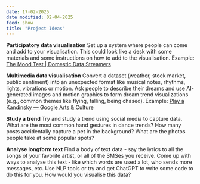 ```yaml
---
date: 17-02-2025
date modified: 02-04-2025
feed: show
title: "Project Ideas"
---
```


**Participatory data visualisation**
Set up a system where people can come and add to your visualisation. This could look like a desk with some materials and some instructions on how to add to the visualisation.
Example: [The Mood Test \| Domestic Data Streamers](https://www.domesticstreamers.com/art-research/work/the-mood-test/)

**Multimedia data visualisation**
Convert a dataset (weather, stock market, public sentiment) into an unexpected format like musical notes, rhythms, lights, vibrations or motion.
Ask people to describe their dreams and use AI-generated images and motion graphics to form dream trend visualizations (e.g., common themes like flying, falling, being chased).
Example: [Play a Kandinsky — Google Arts & Culture](https://artsandculture.google.com/experiment/play-a-kandinsky/sgF5ivv105ukhA?hl=en)

**Study a trend**
Try and study a trend using social media to capture data.
What are the most common hand gestures in dance trends?
How many posts accidentally capture a pet in the background?
What are the photos people take at some popular spots?

**Analyse longform text**
Find a body of text data - say the lyrics to all the songs of your favorite artist, or all of the SMSes you receive. Come up with ways to analyse this text - like which words are used a lot, who sends more messages, etc. Use NLP tools or try and get ChatGPT to write some code to do this for you. How would you visualise this data?

